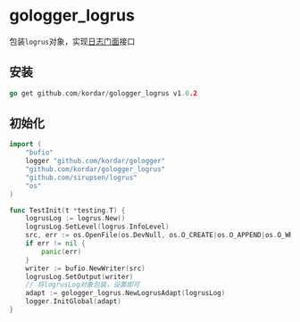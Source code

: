 # gologger_logrus

包装`logrus`对象，实现[日志门面](https://github.com/kordar/gologger)接口

## 安装

```go
go get github.com/kordar/gologger_logrus v1.0.2
```

## 初始化

```go
import (
	"bufio"
	logger "github.com/kordar/gologger"
	"github.com/kordar/gologger_logrus"
	"github.com/sirupsen/logrus"
	"os"
)

func TestInit(t *testing.T) {
	logrusLog := logrus.New()
	logrusLog.SetLevel(logrus.InfoLevel)
	src, err := os.OpenFile(os.DevNull, os.O_CREATE|os.O_APPEND|os.O_WRONLY, 0644)
	if err != nil {
		panic(err)
	}
	writer := bufio.NewWriter(src)
	logrusLog.SetOutput(writer)
	// 将logrusLog对象包装，设置即可
	adapt := gologger_logrus.NewLogrusAdapt(logrusLog)
	logger.InitGlobal(adapt)
}
```